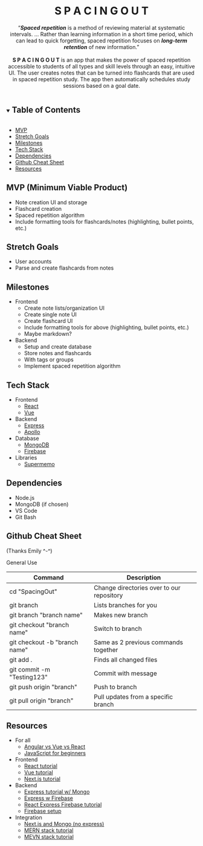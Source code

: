 <!-- PROJECT LOGO -->
<br />
<p align="center">
  <h1 align="center"><strong>S P A C I N G  O U T</strong></h1>

  <p align="center">
  “<strong><em>Spaced repetition</em></strong> is a method of reviewing material at systematic intervals. ... Rather than learning information in a short time period, which can lead to quick forgetting, spaced repetition focuses on <strong><em>long-term retention</em></strong> of new information.”
  <br>
  <br>
  <strong>S P A C I N G  O U T</strong> is an app that makes the power of spaced repetition accessible to students of all types and skill levels through an easy, intuitive UI. The user creates notes that can be turned into flashcards that are used in spaced repetition study. The app then automatically schedules study sessions based on a goal date. 
  </p>
</p>



<!-- TABLE OF CONTENTS -->
<details open="open">
  <summary><h2 style="display: inline-block">Table of Contents</h2></summary>
  <ul>
    <li><a href="#mvp-minimum-viable-product">MVP</a></li>
    <li><a href="#stretch-goals">Stretch Goals</a></li>
    <li><a href="#milestones">Milestones</a></li>
    <li><a href="#tech-stack">Tech Stack</a></li>
    <li><a href="#dependencies">Dependencies</a></li>
    <li><a href="#github-cheat-sheet">Github Cheat Sheet</a></li>
    <li><a href="#resources">Resources</a></li>
  </ul>
</details>



<!-- ABOUT THE PROJECT -->
## MVP (Minimum Viable Product)
- Note creation UI and storage
- Flashcard creation
- Spaced repetition algorithm
- Include formatting tools for flashcards/notes (highlighting, bullet points, etc.)

## Stretch Goals
- User accounts
- Parse and create flashcards from notes

## Milestones
- Frontend
  - Create note lists/organization UI
  - Create single note UI
  - Create flashcard UI
  - Include formatting tools for above (highlighting, bullet points, etc.)
  - Maybe markdown?
- Backend
  - Setup and create database
  - Store notes and flashcards
  - With tags or groups
  - Implement spaced repetition algorithm 


## Tech Stack
- Frontend
  - [React](https://reactjs.org/)
  - [Vue](https://vuejs.org/)
- Backend
  - [Express](https://expressjs.com/)
  - [Apollo](https://www.apollographql.com/)
- Database
  - [MongoDB](https://www.mongodb.com/)
  - [Firebase](https://firebase.google.com/)
- Libraries
  - [Supermemo](https://github.com/maxvien/supermemo#readme)    

## Dependencies
- Node.js
- MongoDB (if chosen)
- VS Code
- Git Bash

## Github Cheat Sheet
(Thanks Emily ^-^)

General Use

| Command | Description |
| ------ | ------ |
| cd "SpacingOut" | Change directories over to our repository |
| git branch | Lists branches for you |
| git branch "branch name" | Makes new branch |
| git checkout "branch name" | Switch to branch |
| git checkout -b "branch name" | Same as 2 previous commands together |
| git add . | Finds all changed files |
| git commit -m "Testing123" | Commit with message |
| git push origin "branch" | Push to branch |
| git pull origin "branch" | Pull updates from a specific branch |

## Resources
- For all
  - [Angular vs Vue vs React](https://www.codeinwp.com/blog/angular-vs-vue-vs-react/)
  - [JavaScript for beginners](https://learnjavascript.online/)
- Frontend
  - [React tutorial](https://reactjs.org/tutorial/tutorial.html)
  - [Vue tutorial](https://www.tutorialspoint.com/vuejs/index.htm)
  - [Next.js tutorial](https://welearncode.com/beginners-guide-nextjs/)
- Backend
  - [Express tutorial w/ Mongo](https://developer.mozilla.org/en-US/docs/Learn/Server-side/Express_Nodejs)
  - [Express w Firebase](https://indepth.dev/posts/1084/building-an-api-with-firebase)
  - [React Express Firebase tutorial](https://javascript.plainenglish.io/lets-create-react-app-with-firebase-auth-express-backend-and-mongodb-database-805c83e4dadd)
  - [Firebase setup](https://firebase.google.com/docs/web/setup)
- Integration
  - [Next.js and Mongo (no express)](https://developer.mongodb.com/how-to/nextjs-building-modern-applications/)
  - [MERN stack tutorial](https://www.youtube.com/watch?v=7CqJlxBYj-M)
  - [MEVN stack tutorial](https://www.youtube.com/watch?v=vr6O-IYebXA)


